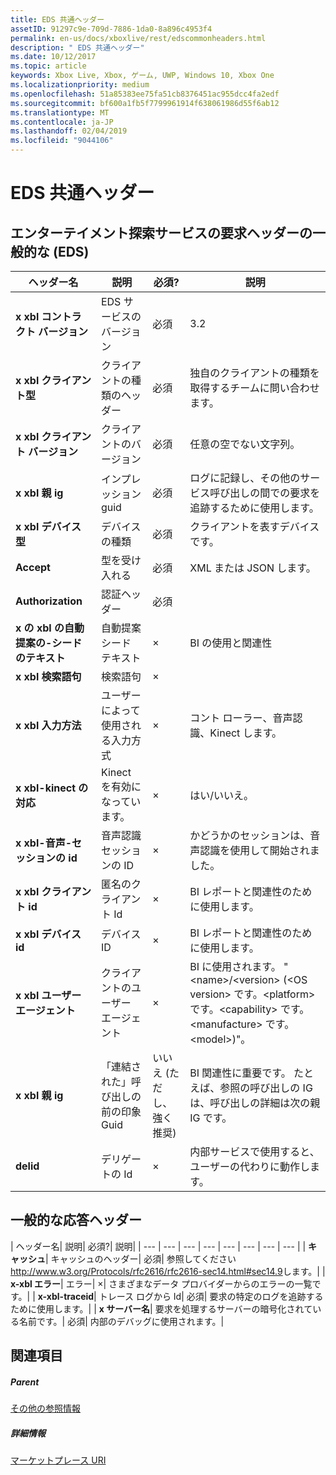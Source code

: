 ```yaml
---
title: EDS 共通ヘッダー
assetID: 91297c9e-709d-7886-1da0-8a896c4953f4
permalink: en-us/docs/xboxlive/rest/edscommonheaders.html
description: " EDS 共通ヘッダー"
ms.date: 10/12/2017
ms.topic: article
keywords: Xbox Live, Xbox, ゲーム, UWP, Windows 10, Xbox One
ms.localizationpriority: medium
ms.openlocfilehash: 51a85383ee75fa51cb8376451ac955dcc4fa2edf
ms.sourcegitcommit: bf600a1fb5f7799961914f638061986d55f6ab12
ms.translationtype: MT
ms.contentlocale: ja-JP
ms.lasthandoff: 02/04/2019
ms.locfileid: "9044106"
---
```

# <a name="eds-common-headers"></a>EDS 共通ヘッダー

<a id="ID4EO"></a>



## <a name="entertainment-discovery-services-eds-common-request-headers"></a>エンターテイメント探索サービスの要求ヘッダーの一般的な (EDS)

| ヘッダー名| 説明| 必須?| 説明|
| --- | --- | --- | --- |
| <b>x xbl コントラクト バージョン</b>| EDS サービスのバージョン| 必須| 3.2|
| <b>x xbl クライアント型</b>| クライアントの種類のヘッダー| 必須| 独自のクライアントの種類を取得するチームに問い合わせます。|
| <b>x xbl クライアント バージョン</b>| クライアントのバージョン| 必須| 任意の空でない文字列。|
| <b>x xbl 親 ig</b>| インプレッション guid| 必須| ログに記録し、その他のサービス呼び出しの間での要求を追跡するために使用します。|
| <b>x xbl デバイス型</b>| デバイスの種類| 必須| クライアントを表すデバイスです。|
| <b>Accept</b>| 型を受け入れる| 必須| XML または JSON します。|
| <b>Authorization</b>| 認証ヘッダー| 必須|  |
| <b>x の xbl の自動提案の-シードのテキスト</b>| 自動提案シード テキスト| ×| BI の使用と関連性|
| <b>x xbl 検索語句</b>| 検索語句| ×|  |
| <b>x xbl 入力方法</b>| ユーザーによって使用される入力方式| ×| コント ローラー、音声認識、Kinect します。|
| <b>x xbl-kinect の対応</b>| Kinect を有効になっています。| ×| はい/いいえ。|
| <b>x xbl-音声-セッションの id</b>| 音声認識セッションの ID| ×| かどうかのセッションは、音声認識を使用して開始されました。|
| <b>x xbl クライアント id</b>| 匿名のクライアント Id| ×| BI レポートと関連性のために使用します。|
| <b>x xbl デバイス id</b>| デバイス ID| ×| BI レポートと関連性のために使用します。|
| <b>x xbl ユーザー エージェント</b>| クライアントのユーザー エージェント| ×| BI に使用されます。 "&lt;name>/&lt;version> (&lt;OS version> です。&lt;platform> です。&lt;capability> です。&lt;manufacture> です。&lt;model>)"。|
| <b>x xbl 親 ig</b>| 「連結された」呼び出しの前の印象 Guid| いいえ (ただし、強く推奨)| BI 関連性に重要です。 たとえば、参照の呼び出しの IG は、呼び出しの詳細は次の親 IG です。|
| <b>delid</b>| デリゲートの Id| ×| 内部サービスで使用すると、ユーザーの代わりに動作します。|

## <a name="common-response-headers"></a>一般的な応答ヘッダー

| ヘッダー名| 説明| 必須?| 説明|
| --- | --- | --- | --- | --- | --- | --- | --- |
| <b>キャッシュ</b>| キャッシュのヘッダー| 必須| 参照してください<a href="https://www.w3.org/Protocols/rfc2616/rfc2616-sec14.html#sec14.9">http://www.w3.org/Protocols/rfc2616/rfc2616-sec14.html#sec14.9</a>します。|
| <b>x-xbl エラー</b>| エラー| ×| さまざまなデータ プロバイダーからのエラーの一覧です。|
| <b>x-xbl-traceid</b>| トレース ログから Id| 必須| 要求の特定のログを追跡するために使用します。|
| <b>x サーバー名</b>| 要求を処理するサーバーの暗号化されている名前です。| 必須| 内部のデバッグに使用されます。|

<a id="ID4EECAC"></a>


## <a name="see-also"></a>関連項目

<a id="ID4EGCAC"></a>


##### <a name="parent"></a>Parent  

[その他の参照情報](atoc-xboxlivews-reference-additional.md)


<a id="ID4ESCAC"></a>


##### <a name="further-information"></a>詳細情報

[マーケットプレース URI](../uri/marketplace/atoc-reference-marketplace.md)

